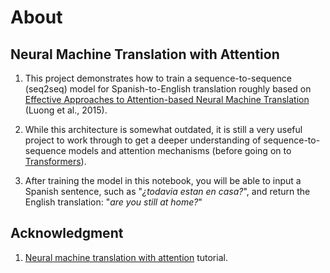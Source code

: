 # About

## Neural Machine Translation with Attention

1. This project demonstrates how to train a sequence-to-sequence (seq2seq) model for Spanish-to-English translation roughly based on [Effective Approaches to Attention-based Neural Machine Translation](https://arxiv.org/abs/1508.04025v5) (Luong et al., 2015).

2. While this architecture is somewhat outdated, it is still a very useful project to work through to get a deeper understanding of sequence-to-sequence models and attention mechanisms (before going on to [Transformers](transformer.ipynb)).

3. After training the model in this notebook, you will be able to input a Spanish sentence, such as "*¿todavia estan en casa?*", and return the English translation: "*are you still at home?*"


## Acknowledgment
1. [Neural machine translation with attention](https://www.tensorflow.org/text/tutorials/nmt_with_attention) tutorial.

